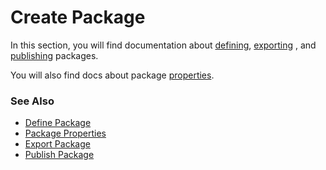 
# Create Package

In this section, you will find documentation about [defining](create-package/define-package.md), [exporting](create-package/export-package.md) , and [publishing](create-package/publ-packages.md) packages. 

You will also find docs about package [properties](create-package/packageproperty.md).

### See Also

- [Define Package](create-package/define-package.md)
- [Package Properties](create-package/packageproperty.md)
- [Export Package](create-package/export-package.md) 
- [Publish Package](create-package/publ-packages.md)